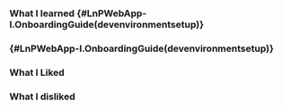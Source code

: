 ### What I learned {#LnPWebApp-I.OnboardingGuide(devenvironmentsetup)}

###   {#LnPWebApp-I.OnboardingGuide(devenvironmentsetup)}

### What I Liked

### What I disliked



